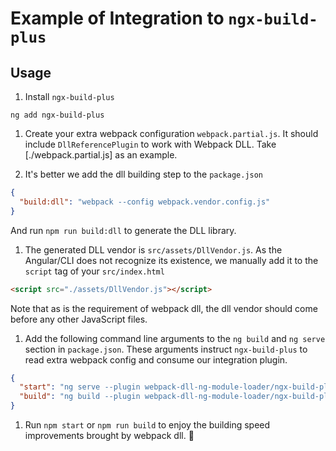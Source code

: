 # Example of Integration to `ngx-build-plus`

## Usage

1. Install `ngx-build-plus`

```
ng add ngx-build-plus
```

1. Create your extra webpack configuration `webpack.partial.js`. It should include `DllReferencePlugin` to work with Webpack DLL. Take [./webpack.partial.js] as an example.

1. It's better we add the dll building step to the `package.json`

```json
{
  "build:dll": "webpack --config webpack.vendor.config.js"
}
```

And run `npm run build:dll` to generate the DLL library.

1. The generated DLL vendor is `src/assets/DllVendor.js`. As the Angular/CLI does not recognize its existence, we manually add it to the `script` tag of your `src/index.html`

```html
<script src="./assets/DllVendor.js"></script>
```

Note that as is the requirement of webpack dll, the dll vendor should come before any other JavaScript files.

1. Add the following command line arguments to the `ng build` and `ng serve` section in `package.json`. These arguments instruct `ngx-build-plus` to read extra webpack config and consume our integration plugin.

```json
{
  "start": "ng serve --plugin webpack-dll-ng-module-loader/ngx-build-plus --extraWebpackConfig ./webpack.partial.js",
  "build": "ng build --plugin webpack-dll-ng-module-loader/ngx-build-plus --extraWebpackConfig ./webpack.partial.js"
}
```

1. Run `npm start` or `npm run build` to enjoy the building speed improvements brought by webpack dll. 🍻
